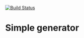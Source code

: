 [![Build Status](https://travis-ci.org/juanmaruiz/simple-yeoman-generator.svg?branch=master)](https://travis-ci.org/juanmaruiz/simple-yeoman-generator)
# Simple generator